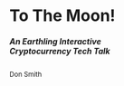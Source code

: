 <h1>To The Moon!</h1>
<h5>An Earthling Interactive<br/>Cryptocurrency Tech Talk</h5>
<small>Don Smith</small>
<img data-src="/img/logo-splash.png" class="splash">
